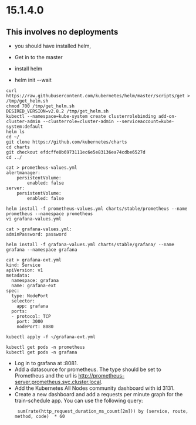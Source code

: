 # 15.1.4.0

## This involves no  deployments

* you should have installed helm,

* Get in to the master

* install helm

* helm init --wait

```
curl https://raw.githubusercontent.com/kubernetes/helm/master/scripts/get > /tmp/get_helm.sh
chmod 700 /tmp/get_helm.sh
DESIRED_VERSION=v2.8.2 /tmp/get_helm.sh
kubectl --namespace=kube-system create clusterrolebinding add-on-cluster-admin --clusterrole=cluster-admin --serviceaccount=kube-system:default
helm ls
cd ~/
git clone https://github.com/kubernetes/charts
cd charts
git checkout efdcffe0b6973111ec6e5e83136ea74cdbe6527d
cd ../
```

```
cat > prometheus-values.yml
alertmanager:
    persistentVolume:
        enabled: false
server:
    persistentVolume:
        enabled: false
```

```
helm install -f prometheus-values.yml charts/stable/prometheus --name prometheus --namespace prometheus
vi grafana-values.yml
```

```
cat > grafana-values.yml:
adminPassword: password
```

```
helm install -f grafana-values.yml charts/stable/grafana/ --name grafana --namespace grafana
```

```
cat > grafana-ext.yml
kind: Service
apiVersion: v1
metadata:
  namespace: grafana
  name: grafana-ext
spec:
  type: NodePort
  selector:
    app: grafana
  ports:
  - protocol: TCP
    port: 3000
    nodePort: 8080
```

```
kubectl apply -f ~/grafana-ext.yml
```

```
kubectl get pods -n prometheus
kubectl get pods -n grafana
```

* Log in to grafana at <Kubernetes Node Public IP>:8081.
* Add a datasource for prometheus. The type should be set to Prometheus and the url is http://prometheus-server.prometheus.svc.cluster.local.
* Add the Kubernetes All Nodes community dashboard with id 3131.
* Create a new dashboard and add a requests per minute graph for the train-schedule app. You can use the following query:
    ```
     sum(rate(http_request_duration_ms_count[2m])) by (service, route, method, code)  * 60
  
    ```


